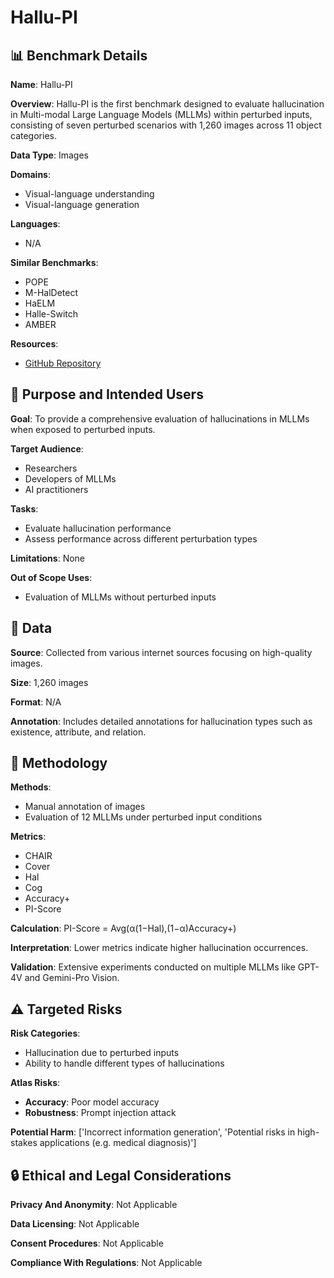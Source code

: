 # Hallu-PI

## 📊 Benchmark Details

**Name**: Hallu-PI

**Overview**: Hallu-PI is the first benchmark designed to evaluate hallucination in Multi-modal Large Language Models (MLLMs) within perturbed inputs, consisting of seven perturbed scenarios with 1,260 images across 11 object categories.

**Data Type**: Images

**Domains**:
- Visual-language understanding
- Visual-language generation

**Languages**:
- N/A

**Similar Benchmarks**:
- POPE
- M-HalDetect
- HaELM
- Halle-Switch
- AMBER

**Resources**:
- [GitHub Repository](https://github.com/NJUNLP/Hallu-PI)

## 🎯 Purpose and Intended Users

**Goal**: To provide a comprehensive evaluation of hallucinations in MLLMs when exposed to perturbed inputs.

**Target Audience**:
- Researchers
- Developers of MLLMs
- AI practitioners

**Tasks**:
- Evaluate hallucination performance
- Assess performance across different perturbation types

**Limitations**: None

**Out of Scope Uses**:
- Evaluation of MLLMs without perturbed inputs

## 💾 Data

**Source**: Collected from various internet sources focusing on high-quality images.

**Size**: 1,260 images

**Format**: N/A

**Annotation**: Includes detailed annotations for hallucination types such as existence, attribute, and relation.

## 🔬 Methodology

**Methods**:
- Manual annotation of images
- Evaluation of 12 MLLMs under perturbed input conditions

**Metrics**:
- CHAIR
- Cover
- Hal
- Cog
- Accuracy+
- PI-Score

**Calculation**: PI-Score = Avg(α(1−Hal),(1−α)Accuracy+)

**Interpretation**: Lower metrics indicate higher hallucination occurrences.

**Validation**: Extensive experiments conducted on multiple MLLMs like GPT-4V and Gemini-Pro Vision.

## ⚠️ Targeted Risks

**Risk Categories**:
- Hallucination due to perturbed inputs
- Ability to handle different types of hallucinations

**Atlas Risks**:
- **Accuracy**: Poor model accuracy
- **Robustness**: Prompt injection attack

**Potential Harm**: ['Incorrect information generation', 'Potential risks in high-stakes applications (e.g. medical diagnosis)']

## 🔒 Ethical and Legal Considerations

**Privacy And Anonymity**: Not Applicable

**Data Licensing**: Not Applicable

**Consent Procedures**: Not Applicable

**Compliance With Regulations**: Not Applicable
